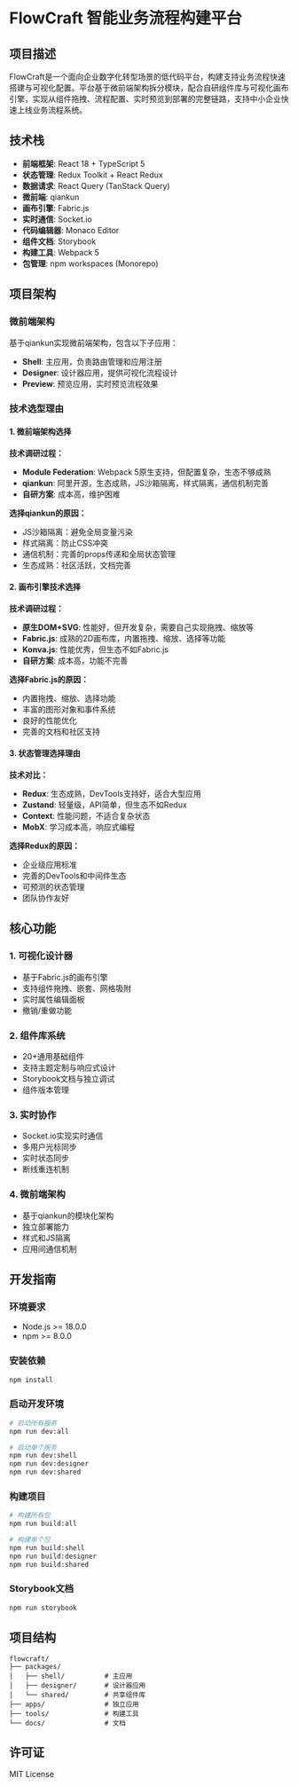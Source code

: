 # FlowCraft 智能业务流程构建平台

## 项目描述

FlowCraft是一个面向企业数字化转型场景的低代码平台，构建支持业务流程快速搭建与可视化配置。平台基于微前端架构拆分模块，配合自研组件库与可视化画布引擎，实现从组件拖拽、流程配置、实时预览到部署的完整链路，支持中小企业快速上线业务流程系统。

## 技术栈

- **前端框架**: React 18 + TypeScript 5
- **状态管理**: Redux Toolkit + React Redux
- **数据请求**: React Query (TanStack Query)
- **微前端**: qiankun
- **画布引擎**: Fabric.js
- **实时通信**: Socket.io
- **代码编辑器**: Monaco Editor
- **组件文档**: Storybook
- **构建工具**: Webpack 5
- **包管理**: npm workspaces (Monorepo)

## 项目架构

### 微前端架构

基于qiankun实现微前端架构，包含以下子应用：

- **Shell**: 主应用，负责路由管理和应用注册
- **Designer**: 设计器应用，提供可视化流程设计
- **Preview**: 预览应用，实时预览流程效果

### 技术选型理由

#### 1. 微前端架构选择

**技术调研过程：**
- **Module Federation**: Webpack 5原生支持，但配置复杂，生态不够成熟
- **qiankun**: 阿里开源，生态成熟，JS沙箱隔离，样式隔离，通信机制完善
- **自研方案**: 成本高，维护困难

**选择qiankun的原因：**
- JS沙箱隔离：避免全局变量污染
- 样式隔离：防止CSS冲突
- 通信机制：完善的props传递和全局状态管理
- 生态成熟：社区活跃，文档完善

#### 2. 画布引擎技术选择

**技术调研过程：**
- **原生DOM+SVG**: 性能好，但开发复杂，需要自己实现拖拽、缩放等
- **Fabric.js**: 成熟的2D画布库，内置拖拽、缩放、选择等功能
- **Konva.js**: 性能优秀，但生态不如Fabric.js
- **自研方案**: 成本高，功能不完善

**选择Fabric.js的原因：**
- 内置拖拽、缩放、选择功能
- 丰富的图形对象和事件系统
- 良好的性能优化
- 完善的文档和社区支持

#### 3. 状态管理选择理由

**技术对比：**
- **Redux**: 生态成熟，DevTools支持好，适合大型应用
- **Zustand**: 轻量级，API简单，但生态不如Redux
- **Context**: 性能问题，不适合复杂状态
- **MobX**: 学习成本高，响应式编程

**选择Redux的原因：**
- 企业级应用标准
- 完善的DevTools和中间件生态
- 可预测的状态管理
- 团队协作友好

## 核心功能

### 1. 可视化设计器
- 基于Fabric.js的画布引擎
- 支持组件拖拽、嵌套、网格吸附
- 实时属性编辑面板
- 撤销/重做功能

### 2. 组件库系统
- 20+通用基础组件
- 支持主题定制与响应式设计
- Storybook文档与独立调试
- 组件版本管理

### 3. 实时协作
- Socket.io实现实时通信
- 多用户光标同步
- 实时状态同步
- 断线重连机制

### 4. 微前端架构
- 基于qiankun的模块化架构
- 独立部署能力
- 样式和JS隔离
- 应用间通信机制

## 开发指南

### 环境要求
- Node.js >= 18.0.0
- npm >= 8.0.0

### 安装依赖
```bash
npm install
```

### 启动开发环境
```bash
# 启动所有服务
npm run dev:all

# 启动单个服务
npm run dev:shell
npm run dev:designer
npm run dev:shared
```

### 构建项目
```bash
# 构建所有包
npm run build:all

# 构建单个包
npm run build:shell
npm run build:designer
npm run build:shared
```

### Storybook文档
```bash
npm run storybook
```

## 项目结构

```
flowcraft/
├── packages/
│   ├── shell/          # 主应用
│   ├── designer/       # 设计器应用
│   └── shared/         # 共享组件库
├── apps/               # 独立应用
├── tools/              # 构建工具
└── docs/               # 文档
```


## 许可证

MIT License
